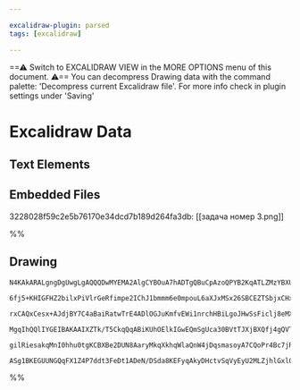 ```yaml
---

excalidraw-plugin: parsed
tags: [excalidraw]

---
```

==⚠  Switch to EXCALIDRAW VIEW in the MORE OPTIONS menu of this document. ⚠== You can decompress Drawing data with the command palette: 'Decompress current Excalidraw file'. For more info check in plugin settings under 'Saving'


# Excalidraw Data

## Text Elements
## Embedded Files
3228028f59c2e5b76170e34dcd7b189d264fa3db: [[задача номеp 3.png]]

%%
## Drawing
```compressed-json
N4KAkARALgngDgUwgLgAQQQDwMYEMA2AlgCYBOuA7hADTgQBuCpAzoQPYB2KqATLZMzYBXUtiRoIACyhQ4zZAHoFAc0JRJQgEYA6bGwC2CgF7N6hbEcK4OCtptbErHALRY8RMpWdx8Q1TdIEfARcZgRmBShcZQUebQBGAAYEmjoghH0EDihmbgBtcDBQMBKIEm4IAFEATR4AZQArAA4AFnjUkshYRArCfWikflLMbmcAZibksYA2AFYAThaAdjal

6fj5+KHIGFHZ2bilxPiVlrGeRfimpe2IChJ1bmmm6e0mpouL6aXJxMSx26SBCEZTSbjxCHxbTTM6JHhNWaJTaJaZ8QqQazKYLcRK3ZhQUhsADWCAAwmx8GxSBUCdZmHBcIFsh1SppcNgicpCUIOMRyZTqRJaRx6YyslAWZAAGaEfD4OqwbESSTsjSBSUQfGEkkAdQeknBeIJxIQCpgSvQgg8Gu5oI44VyaC26IgbAZ2DUuydf1u3N59uYjtQHCEc

rxCAQxCesx+AJdjBY7C4aBaiRatwTrE4ADlOGJuKmfvEWi1nrchHBiLgoJHwSsFiclj8eMXboRmAARdI1qNoKUEMK3LnCOAASWIQbyAF1bpphLzKsFMtlJzOXUQOETuCGw+u2Bza32BwhbjLguOKud4XCmlKFtgeAhZpo1idEggxi1iNhiEtNFd5mIHgYX7MZiE0DVmHccRUAKTowGdeD4nRNdOjKXksAqXBEggQoAF9wFQiBcDgOAFWrGDii6IF

MgqIhQQlIYGEIBAKAAIXZTk/T5CkqQqABiKUhOElkIGwEQmSgUca30BVtTJXjBXQfj4gQVTVNE8TSEk6SMg4jlhx5HiBRpcgRQZSTNIk8VdP0AAxWV5UVGDNQpcomK0nSZLkk09WIR40DRUpPJs7zjRJM0LVc60POs7JbIAJWEO0HUNQoxLiqSZIAeXdT1wR9dKQvimS7M4KA7NwfRZS9VBZli7TQoyMrsjqQgjBgnhcSKzLbIAFSwKAAEF6OTdB

gilRiesakqMnI0hhu0tgKCBXBe2DUN8AaryMkqXkhqWlaQnW4jDqsmasoyA7CQoPr4Bc7jRKgwk5QADW4eYllmbQljGRIFkSD5/niHh6vS56KXwapuAWb7PumMYrjGBYxi+pijDYAxuCoyB6AIIQYOQko8O2pr9CSoyAyDCBHqYrkSDajruC6unSAZms4Bh1mSAAWTYYgED23BNGCdb+3wQd0vp4y+LQHGIDYikTtIZQ2QAChbG5eBOahta15JZg

ASg1BKEGUUNGQqFX1Z4P7ddt3FeDt1ADeN/DSda8KEFyqAkyDHctvSqVyEyU2MLZjhlGxl0smF0XuAJAnbmwIhObQROTxdDgqpgjPbmEKAN1z0gCfd9K7AaBBsByOps7gPmBaFkXD1QcXJdKdlfcYPrMfwaO0O6FywmCaukw1cT8QMO6ejQAPbkpA8xePU9CVk9JR84bg28ztD8FCYbR+73vt02/DwBJugz3CbGCLwoA
```
%%